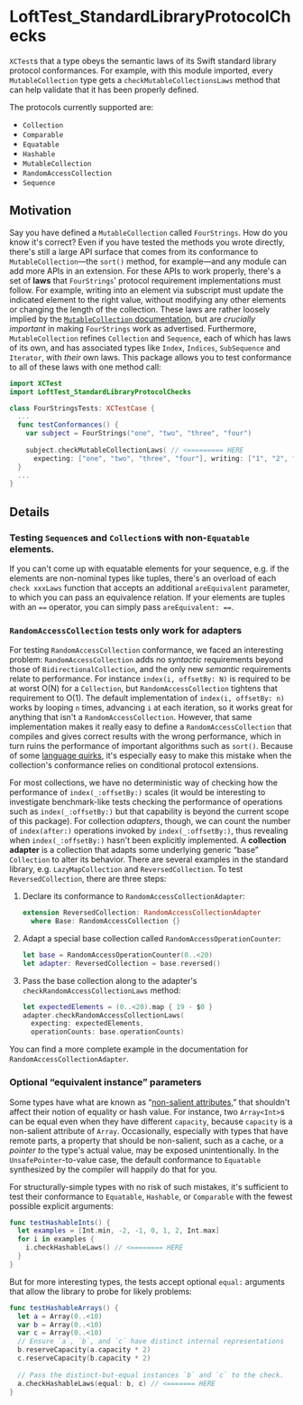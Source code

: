 # LoftTest_StandardLibraryProtocolChecks

`XCTest`s that a type obeys the semantic laws of its Swift standard library protocol
conformances.  For example, with this module imported, every `MutableCollection` type gets a
`checkMutableCollectionsLaws` method that can help validate that it has been properly defined.

The protocols currently supported are:

* `Collection`
* `Comparable`
* `Equatable`
* `Hashable`
* `MutableCollection`
* `RandomAccessCollection`
* `Sequence`

## Motivation

Say you have defined a `MutableCollection` called `FourStrings`.  How do you know it's correct?
Even if you have tested the methods you wrote directly, there's still a large API surface that comes
from its conformance to `MutableCollection`—the `sort()` method, for example—and any module can add
more APIs in an extension.  For these APIs to work properly, there's a set of **laws** that
`FourStrings`' protocol requirement implementations must follow.  For example, writing into an
element via subscript must update the indicated element to the right value, without modifying any
other elements or changing the length of the collection.  These laws are rather loosely implied by
the [`MutableCollection`
documentation](https://developer.apple.com/documentation/swift/mutablecollection), but are
*crucially important* in making `FourStrings` work as advertised.  Furthermore, `MutableCollection`
refines `Collection` and `Sequence`, each of which has laws of its own, and has associated types
like `Index`, `Indices`, `SubSequence` and `Iterator`, with *their* own laws.  This package allows
you to test conformance to all of these laws with one method call:

```swift
import XCTest
import LoftTest_StandardLibraryProtocolChecks

class FourStringsTests: XCTestCase {
  ...
  func testConformances() {
    var subject = FourStrings("one", "two", "three", "four")
    
    subject.checkMutableCollectionLaws( // <========= HERE
      expecting: ["one", "two", "three", "four"], writing: ["1", "2", "3", "4"])
  }
  ...
}
```

## Details

### Testing `Sequence`s and `Collection`s with non-`Equatable` elements.

If you can't come up with equatable elements for your sequence, e.g. if the elements are non-nominal
types like tuples, there's an overload of each `check xxxLaws` function that accepts an additional
`areEquivalent` parameter, to which you can pass an equivalence relation.  If your elements are
tuples with an `==` operator, you can simply pass `areEquivalent: ==`.

### `RandomAccessCollection` tests only work for adapters

For testing `RandomAccessCollection` conformance, we faced an interesting problem:
`RandomAccessCollection` adds no *syntactic* requirements beyond those of `BidirectionalCollection`,
and the only new *semantic* requirements relate to performance.  For instance `index(i, offsetBy:
N)` is required to be at worst O(N) for a `Collection`, but `RandomAccessCollection` tightens that
requirement to O(1).  The default implementation of `index(i, offsetBy: n)` works by looping `n`
times, advancing `i` at each iteration, so it works great for anything that isn't a
`RandomAccessCollection`.  However, that same implementation makes it really easy to define a
`RandomAccessCollection` that compiles and gives correct results with the wrong performance, which
in turn ruins the performance of important algorithms such as `sort()`.  Because of some [language
quirks](https://forums.swift.org/t/ergonomics-generic-types-conforming-in-more-than-one-way/34589),
it's especially easy to make this mistake when the collection's conformance relies on conditional
protocol extensions.

For most collections, we have no deterministic way of checking how the performance of
`index(_:offsetBy:)` scales (it would be interesting to investigate benchmark-like tests checking
the performance of operations such as `index(_:offsetBy:)` but that capability is beyond the current
scope of this package). For collection *adapters*, though, we can count the number of
`index(after:)` operations invoked by `index(_:offsetBy:)`, thus revealing when `index(_:offsetBy:)`
hasn't been explicitly implemented.  A **collection adapter** is a collection that adapts some
underlying generic “base” `Collection` to alter its behavior.  There are several examples in the
standard library, e.g. `LazyMapCollection` and `ReversedCollection`.  To test `ReversedCollection`,
there are three steps:

1. Declare its conformance to `RandomAccessCollectionAdapter`:

    ```swift
    extension ReversedCollection: RandomAccessCollectionAdapter
      where Base: RandomAccessCollection {}
    ```

2. Adapt a special base collection called `RandomAccessOperationCounter`:

    ```swift
    let base = RandomAccessOperationCounter(0..<20)
    let adapter: ReversedCollection = base.reversed()
    ```

3. Pass the base collection along to the adapter's `checkRandomAccessCollectionLaws` method:

    ```swift
    let expectedElements = (0..<20).map { 19 - $0 }
    adapter.checkRandomAccessCollectionLaws(
      expecting: expectedElements,
      operationCounts: base.operationCounts)
    ```
    
You can find a more complete example in the documentation for `RandomAccessCollectionAdapter`.

### Optional “equivalent instance” parameters

Some types have what are known as “[non-salient attributes](https://youtu.be/W3xI1HJUy7Q),” that
shouldn't affect their notion of equality or hash value.  For instance, two `Array<Int>`s can be
equal even when they have different `capacity`, because `capacity` is a non-salient attribute of
`Array`.  Occasionally, especially with types that have remote parts, a property that should be
non-salient, such as a cache, or a *pointer to* the type's actual value, may be exposed
unintentionally.  In the `UnsafePointer`-to-value case, the default conformance to `Equatable`
synthesized by the compiler will happily do that for you.

For structurally-simple types with no risk of such mistakes, it's sufficient to test their
conformance to `Equatable`, `Hashable`, or `Comparable` with the fewest possible explicit arguments:

```swift
func testHashableInts() {
  let examples = [Int.min, -2, -1, 0, 1, 2, Int.max]
  for i in examples {
    i.checkHashableLaws() // <======== HERE
  }
}
```

But for more interesting types, the tests accept optional `equal:` arguments that allow the library
to probe for likely problems:

```swift
func testHashableArrays() {
  let a = Array(0..<10)
  var b = Array(0..<10)
  var c = Array(0..<10)
  // Ensure `a`, `b`, and `c` have distinct internal representations
  b.reserveCapacity(a.capacity * 2)
  c.reserveCapacity(b.capacity * 2) 
  
  // Pass the distinct-but-equal instances `b` and `c` to the check.
  a.checkHashableLaws(equal: b, c) // <======= HERE
}
```


